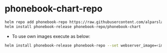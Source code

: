 # phonebook-chart-repo


```bash
helm repo add phonebook-repo https://raw.githubusercontent.com/alparslanu6347/phonebook-chart-repo/main
helm install phonebook-release phonebook-repo/phonebook-chart
```

- To use own images execute as below:

```bash
helm install phonebook-release phonebook-repo --set webserver_image=<image-name> --set resultserver_image=<image-name>
```

